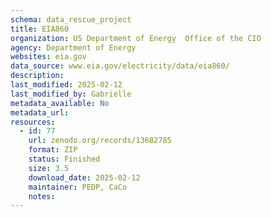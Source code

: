 ```yaml
---
schema: data_rescue_project 
title: EIA860
organization: US Department of Energy  Office of the CIO
agency: Department of Energy
websites: eia.gov
data_source: www.eia.gov/electricity/data/eia860/
description: 
last_modified: 2025-02-12
last_modified_by: Gabrielle
metadata_available: No
metadata_url: 
resources:
  - id: 77
    url: zenodo.org/records/13682785
    format: ZIP
    status: Finished
    size: 3.5
    download_date: 2025-02-12
    maintainer: PEDP, CaCo
    notes: 
---
```

